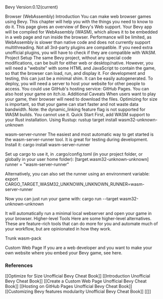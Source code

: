 Bevy Version:0.12(current)


Browser (WebAssembly)
Introduction
You can make web browser games using Bevy. This chapter will help you with
the things you need to know to do it. This page gives an overview of Bevy's
Web support.
Your Bevy app will be compiled for WebAssembly (WASM), which allows it to
be embedded in a web page and run inside the browser.
Performance will be limited, as WebAssembly is slower than native code and
does not currently support multithreading.
Not all 3rd-party plugins are compatible. If you need extra unofficial plugins,
you will have to check if they are compatible with WASM.
Project Setup
The same Bevy project, without any special code modifications, can be built
for either web or desktop/native.
However, you will need a "website" with some HTML and JavaScript to contain the
game, so that the browser can load, run, and display it.
For development and testing, this can just be a minimal shim.
It can be easily autogenerated.
To deploy, you will need a server to host your website for other people to
access. You could use GitHub's hosting service: GitHub Pages.
You can also host your game on itch.io.
Additional Caveats
When users want to play your game, their browser will need to download the
files. Optimizing for size is important, so that your game can
start faster and not waste data bandwidth.
Note: the dynamic_linking feature flag is not supported for
WASM builds. You cannot use it.
Quick Start
First, add WASM support to your Rust installation. Using Rustup:
rustup target install wasm32-unknown-unknown

wasm-server-runner
The easiest and most automatic way to get started is the
wasm-server-runner tool.
It is great for testing during development.
Install it:
cargo install wasm-server-runner

Set up cargo to use it, in .cargo/config.toml (in your project folder,
or globally in your user home folder):
[target.wasm32-unknown-unknown]
runner = "wasm-server-runner"

Alternatively, you can also set the runner using an environment variable:
export CARGO_TARGET_WASM32_UNKNOWN_UNKNOWN_RUNNER=wasm-server-runner

Now you can just run your game with:
cargo run --target wasm32-unknown-unknown

It will automatically run a minimal local webserver and open your game in your browser.
Higher-level Tools
Here are some higher-level alternatives. These are feature-rich tools that can
do more for you and automate much of your workflow, but are opinionated in how
they work.

Trunk
wasm-pack

Custom Web Page
If you are a web developer and you want to make your own website where you embed
your Bevy game, see here.

### References
[[Optimize for Size  Unofficial Bevy Cheat Book]] [[Introduction  Unofficial Bevy Cheat Book]] [[Create a Custom Web Page  Unofficial Bevy Cheat Book]] [[Hosting on GitHub Pages  Unofficial Bevy Cheat Book]] [[Customizing Bevy features modularity  Unofficial Bevy Cheat Book]] [[]] 